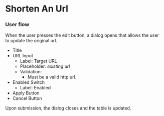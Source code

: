 # Shorten An Url

### User flow

When the user presses the edit button, a dialog opens that allows the user to update the original url.

- Title
- URL Input
  - Label: Target URL
  - Placeholder: _existing url_
  - Validation:
    - Must be a valid http url.
- Enabled Switch
  - Label: Enabled
- Apply Button
- Cancel Button

Upon submission, the dialog closes and the table is updated.
